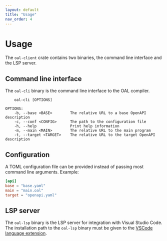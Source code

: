 ```yaml
---
layout: default
title: "Usage"
nav_order: 4
---
```


# Usage
The `oal-client` crate contains two binaries, the command line interface and the LSP server.

## Command line interface
The `oal-cli` binary is the command line interface to the OAL compiler.

```
    oal-cli [OPTIONS]

OPTIONS:
    -b, --base <BASE>        The relative URL to a base OpenAPI description
    -c, --conf <CONFIG>      The path to the configuration file
    -h, --help               Print help information
    -m, --main <MAIN>        The relative URL to the main program
    -t, --target <TARGET>    The relative URL to the target OpenAPI description
```

## Configuration
A TOML configuration file can be provided instead of passing most command line arguments.
Example:

```toml
[api]
base = "base.yaml"
main = "main.oal"
target = "openapi.yaml"
```

## LSP server
The `oal-lsp` binary is the LSP server for integration with Visual Studio Code.
The installation path to the `oal-lsp` binary must be given to the [VSCode language extension](https://marketplace.visualstudio.com/items?itemName=e7bastien.oxlip-lang).